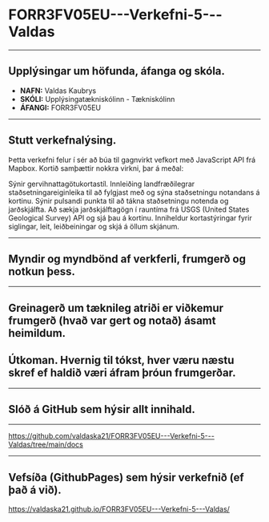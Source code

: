 # FORR3FV05EU---Verkefni-5---Valdas
---
## Upplýsingar um höfunda, áfanga og skóla.
- **NAFN:** Valdas Kaubrys  
- **SKÓLI:** Upplýsingatækniskólinn - Tækniskólinn  
- **ÁFANGI:** FORR3FV05EU  
---
## Stutt verkefnalýsing.
Þetta verkefni felur í sér að búa til gagnvirkt vefkort með JavaScript API frá Mapbox. Kortið samþættir nokkra virkni, þar á meðal:

Sýnir gervihnattagötukortastíl.
Innleiðing landfræðilegrar staðsetningareiginleika til að fylgjast með og sýna staðsetningu notandans á kortinu.
Sýnir pulsandi punkta til að tákna staðsetningu notenda og jarðskjálfta.
Að sækja jarðskjálftagögn í rauntíma frá USGS (United States Geological Survey) API og sjá þau á kortinu.
Inniheldur kortastýringar fyrir siglingar, leit, leiðbeiningar og skjá á öllum skjánum.

---
## Myndir og myndbönd af verkferli, frumgerð og notkun þess.

---
## Greinagerð um tæknileg atriði er viðkemur frumgerð (hvað var gert og notað) ásamt heimildum.


## Útkoman. Hvernig til tókst, hver væru næstu skref ef haldið væri áfram þróun frumgerðar.
---

## Slóð á GitHub sem hýsir allt innihald.
---
https://github.com/valdaska21/FORR3FV05EU---Verkefni-5---Valdas/tree/main/docs

---
## Vefsíða (GithubPages) sem hýsir verkefnið (ef það á við).
https://valdaska21.github.io/FORR3FV05EU---Verkefni-5---Valdas/
